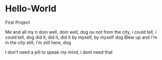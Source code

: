 # Hello-World
First Project

Me and all my n doin well, doin well, dog
ou not from the city, i could tell, i could tell, dog
did it, did it, did it by myself, by myself dog
Blew up and I'm in the city still, i'm still here, dog

I don't need a pill to speak my mind, i dont need that

